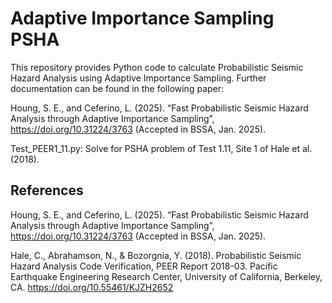 # Adaptive Importance Sampling PSHA 

This repository provides Python code to calculate Probabilistic Seismic Hazard Analysis using Adaptive Importance Sampling. Further documentation can be found in the following paper:

Houng, S. E., and Ceferino, L. (2025). “Fast Probabilistic Seismic Hazard Analysis through Adaptive Importance Sampling”, https://doi.org/10.31224/3763 (Accepted in BSSA, Jan. 2025).

Test_PEER1_11.py: Solve for PSHA problem of Test 1.11, Site 1 of Hale et al. (2018).

## References
Houng, S. E., and Ceferino, L. (2025). “Fast Probabilistic Seismic Hazard Analysis through Adaptive Importance Sampling”, https://doi.org/10.31224/3763 (Accepted in BSSA, Jan. 2025).

Hale, C., Abrahamson, N., & Bozorgnia, Y. (2018). Probabilistic Seismic Hazard Analysis Code Verification, PEER Report 2018-03. Pacific Earthquake Engineering Research Center, University of California, Berkeley, CA. https://doi.org/10.55461/KJZH2652
